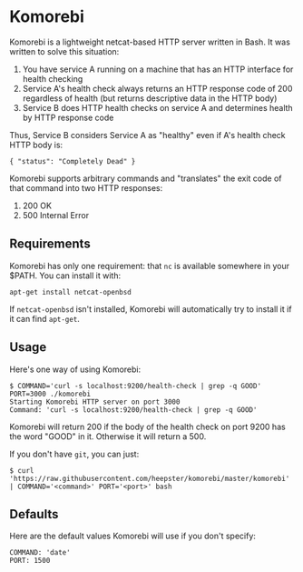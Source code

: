 # Komorebi
Komorebi is a lightweight netcat-based HTTP server written in Bash.  It was written to solve this situation:

1.  You have service A running on a machine that has an HTTP interface for health checking
2.  Service A's health check always returns an HTTP response code of 200 regardless of health (but returns descriptive data in the HTTP body)
3.  Service B does HTTP health checks on service A and determines health by HTTP response code

Thus, Service B considers Service A as "healthy" even if A's health check HTTP body is:

```
{ "status": "Completely Dead" }
```

Komorebi supports arbitrary commands and "translates" the exit code of that command into two HTTP responses:

1.  200 OK
2.  500 Internal Error

## Requirements
Komorebi has only one requirement: that `nc` is available somewhere in your $PATH.  You can install it with:

```
apt-get install netcat-openbsd
```

If `netcat-openbsd` isn't installed, Komorebi will automatically try to install it if it can find `apt-get`.

## Usage

Here's one way of using Komorebi:

```
$ COMMAND='curl -s localhost:9200/health-check | grep -q GOOD' PORT=3000 ./komorebi
Starting Komorebi HTTP server on port 3000
Command: 'curl -s localhost:9200/health-check | grep -q GOOD'
```

Komorebi will return 200 if the body of the health check on port 9200 has the word "GOOD" in it.  Otherwise it will return a 500.

If you don't have `git`, you can just:

```
$ curl 'https://raw.githubusercontent.com/heepster/komorebi/master/komorebi' | COMMAND='<command>' PORT='<port>' bash
```

## Defaults

Here are the default values Komorebi will use if you don't specify:

```
COMMAND: 'date'
PORT: 1500
```
